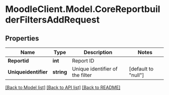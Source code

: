 # MoodleClient.Model.CoreReportbuilderFiltersAddRequest

## Properties

Name | Type | Description | Notes
------------ | ------------- | ------------- | -------------
**Reportid** | **int** | Report ID | 
**Uniqueidentifier** | **string** | Unique identifier of the filter | [default to "null"]

[[Back to Model list]](../README.md#documentation-for-models) [[Back to API list]](../README.md#documentation-for-api-endpoints) [[Back to README]](../README.md)

